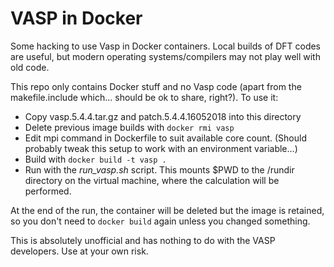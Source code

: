 # VASP in Docker

Some hacking to use Vasp in Docker containers. Local builds of DFT
codes are useful, but modern operating systems/compilers may not play
well with old code.

This repo only contains Docker stuff and no Vasp code (apart from the makefile.include which... should be ok to share, right?). To use it:

- Copy vasp.5.4.4.tar.gz and patch.5.4.4.16052018 into this directory
- Delete previous image builds with `docker rmi vasp`
- Edit mpi command in Dockerfile to suit available core count. (Should
  probably tweak this setup to work with an environment variable...)
- Build with `docker build -t vasp .`
- Run with the *run_vasp.sh* script. This mounts $PWD to the /rundir
  directory on the virtual machine, where the calculation will be
  performed.

At the end of the run, the container will be deleted but the image is
retained, so you don't need to `docker build` again unless you changed something.

This is absolutely unofficial and has nothing to do with the VASP
developers. Use at your own risk.
